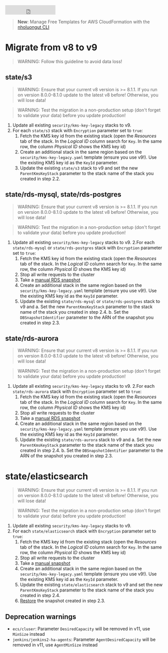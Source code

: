 <iframe src="https://ghbtns.com/github-btn.html?user=nholuongut&repo=aws-cf-templates&type=star&count=true&size=large" frameborder="0" scrolling="0" width="160px" height="30px"></iframe>

> **New**: Manage Free Templates for AWS CloudFormation with the [nholuongut CLI](./cli/)

# Migrate from v8 to v9

> WARNING: Follow this guideline to avoid data loss!

## state/s3

> WARNING: Ensure that your current v8 version is >= 8.1.1. If you run on version 8.0.0-8.1.0 update to the latest v8 before! Otherwise, you will lose data!

> WARNING: Test the migration in a non-production setup (don't forget to validate your data) before you update production!

1. Update all existing `security/kms-key-legacy` stacks to v9.
2. For each `state/s3` stack with `Encryption` parameter set to `true`:
    1. Fetch the KMS key id from the existing stack (open the *Resources* tab of the stack. In the *Logical ID* column search for `Key`. In the same row, the column *Physical ID* shows the KMS key id)
    2. Create an additional stack in the same region based on the `security/kms-key-legacy.yaml` template (ensure you use v9!). Use the existing KMS key id as the `KeyId` parameter.
    3. Update the existing `state/s3` stack to v9 and set the new `ParentKmsKeyStack` parameter to the stack name of the stack you created in step 2.2.

## state/rds-mysql, state/rds-postgres

> WARNING: Ensure that your current v8 version is >= 8.1.1. If you run on version 8.0.0-8.1.0 update to the latest v8 before! Otherwise, you will lose data!

> WARNING: Test the migration in a non-production setup (don't forget to validate your data) before you update production!

1. Update all existing `security/kms-key-legacy` stacks to v9.
2.For each `state/rds-mysql` or `state/rds-postgres` stack with `Encryption` parameter set to `true`:
    1. Fetch the KMS key id from the existing stack (open the *Resources* tab of the stack. In the *Logical ID* column search for `Key`. In the same row, the column *Physical ID* shows the KMS key id)
    2. Stop all write requests to the cluster
    3. Take a [manual RDS snapshot](https://docs.aws.amazon.com/AmazonRDS/latest/UserGuide/USER_CreateSnapshot.html)
    4. Create an additional stack in the same region based on the `security/kms-key-legacy.yaml` template (ensure you use v9!). Use the existing KMS key id as the `KeyId` parameter.
    5. Update the existing `state/rds-mysql` or `state/rds-postgres` stack to v9 and
        a. Set the new `ParentKmsKeyStack` parameter to the stack name of the stack you created in step 2.4.
        b. Set the `DBSnapshotIdentifier` parameter to the ARN of the snapshot you created in step 2.3.

## state/rds-aurora

> WARNING: Ensure that your current v8 version is >= 8.1.1. If you run on version 8.0.0-8.1.0 update to the latest v8 before! Otherwise, you will lose data!

> WARNING: Test the migration in a non-production setup (don't forget to validate your data) before you update production!

1. Update all existing `security/kms-key-legacy` stacks to v9.
2.For each `state/rds-aurora` stack with `Encryption` parameter set to `true`:
    1. Fetch the KMS key id from the existing stack (open the *Resources* tab of the stack. In the *Logical ID* column search for `Key`. In the same row, the column *Physical ID* shows the KMS key id)
    2. Stop all write requests to the cluster
    3. Take a [manual RDS snapshot](hhttps://docs.aws.amazon.com/AmazonRDS/latest/AuroraUserGuide/USER_CreateSnapshotCluster.html)
    4. Create an additional stack in the same region based on the `security/kms-key-legacy.yaml` template (ensure you use v9!). Use the existing KMS key id as the `KeyId` parameter.
    5. Update the existing `state/rds-aurora` stack to v9 and 
        a. Set the new `ParentKmsKeyStack` parameter to the stack name of the stack you created in step 2.4.
        b. Set the `DBSnapshotIdentifier` parameter to the ARN of the snapshot you created in step 2.3.

# state/elasticsearch

> WARNING: Ensure that your current v8 version is >= 8.1.1. If you run on version 8.0.0-8.1.0 update to the latest v8 before! Otherwise, you will lose data!

> WARNING: Test the migration in a non-production setup (don't forget to validate your data) before you update production!

1. Update all existing `security/kms-key-legacy` stacks to v9.
2. For each `state/elasticsearch` stack with `Encryption` parameter set to `true`:
    1. Fetch the KMS key id from the existing stack (open the *Resources* tab of the stack. In the *Logical ID* column search for `Key`. In the same row, the column *Physical ID* shows the KMS key id)
    2. Stop all write requests to the cluster
    3. Take a [manual snapshot](https://docs.aws.amazon.com/elasticsearch-service/latest/developerguide/es-managedomains-snapshots.html#es-managedomains-snapshot-create)
    4. Create an additional stack in the same region based on the `security/kms-key-legacy.yaml` template (ensure you use v9!). Use the existing KMS key id as the `KeyId` parameter.
    5. Update the existing `state/elasticsearch` stack to v9 and set the new `ParentKmsKeyStack` parameter to the stack name of the stack you created in step 2.4.
    6. [Restore](https://docs.aws.amazon.com/elasticsearch-service/latest/developerguide/es-managedomains-snapshots.html#es-managedomains-snapshot-restore) the snapshot created in step 2.3.

## Deprecation warnings

* `ecs/cluser`: Parameter `DesiredCapacity` will be removed in v11, use `MinSize` instead
* `jenkins/jenkins2-ha-agents`: Parameter `AgentDesiredCapacity` will be removed in v11, use `AgentMinSize` instead
